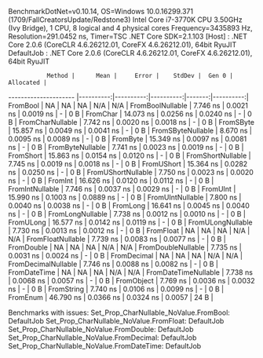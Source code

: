 
BenchmarkDotNet=v0.10.14, OS=Windows 10.0.16299.371 (1709/FallCreatorsUpdate/Redstone3)
Intel Core i7-3770K CPU 3.50GHz (Ivy Bridge), 1 CPU, 8 logical and 4 physical cores
Frequency=3435893 Hz, Resolution=291.0452 ns, Timer=TSC
.NET Core SDK=2.1.103
  [Host]     : .NET Core 2.0.6 (CoreCLR 4.6.26212.01, CoreFX 4.6.26212.01), 64bit RyuJIT
  DefaultJob : .NET Core 2.0.6 (CoreCLR 4.6.26212.01, CoreFX 4.6.26212.01), 64bit RyuJIT


               Method |      Mean |     Error |    StdDev |  Gen 0 | Allocated |
--------------------- |----------:|----------:|----------:|-------:|----------:|
             FromBool |        NA |        NA |        NA |    N/A |       N/A |
     FromBoolNullable |  7.746 ns | 0.0021 ns | 0.0019 ns |      - |       0 B |
             FromChar | 14.073 ns | 0.0256 ns | 0.0240 ns |      - |       0 B |
     FromCharNullable |  7.742 ns | 0.0020 ns | 0.0018 ns |      - |       0 B |
            FromSByte | 15.857 ns | 0.0049 ns | 0.0041 ns |      - |       0 B |
    FromSByteNullable |  8.670 ns | 0.0095 ns | 0.0089 ns |      - |       0 B |
             FromByte | 15.349 ns | 0.0097 ns | 0.0081 ns |      - |       0 B |
     FromByteNullable |  7.741 ns | 0.0023 ns | 0.0019 ns |      - |       0 B |
            FromShort | 15.863 ns | 0.0154 ns | 0.0120 ns |      - |       0 B |
    FromShortNullable |  7.745 ns | 0.0019 ns | 0.0018 ns |      - |       0 B |
           FromUShort | 15.364 ns | 0.0282 ns | 0.0250 ns |      - |       0 B |
   FromUShortNullable |  7.750 ns | 0.0023 ns | 0.0020 ns |      - |       0 B |
              FromInt | 16.626 ns | 0.0120 ns | 0.0112 ns |      - |       0 B |
      FromIntNullable |  7.746 ns | 0.0037 ns | 0.0029 ns |      - |       0 B |
             FromUInt | 15.990 ns | 0.1003 ns | 0.0889 ns |      - |       0 B |
     FromUIntNullable |  7.800 ns | 0.0040 ns | 0.0038 ns |      - |       0 B |
             FromLong | 16.641 ns | 0.0045 ns | 0.0040 ns |      - |       0 B |
     FromLongNullable |  7.738 ns | 0.0012 ns | 0.0010 ns |      - |       0 B |
            FromULong | 16.577 ns | 0.0142 ns | 0.0119 ns |      - |       0 B |
    FromULongNullable |  7.730 ns | 0.0013 ns | 0.0012 ns |      - |       0 B |
            FromFloat |        NA |        NA |        NA |    N/A |       N/A |
    FromFloatNullable |  7.739 ns | 0.0083 ns | 0.0077 ns |      - |       0 B |
           FromDouble |        NA |        NA |        NA |    N/A |       N/A |
   FromDoubleNullable |  7.735 ns | 0.0031 ns | 0.0024 ns |      - |       0 B |
          FromDecimal |        NA |        NA |        NA |    N/A |       N/A |
  FromDecimalNullable |  7.746 ns | 0.0088 ns | 0.0082 ns |      - |       0 B |
         FromDateTime |        NA |        NA |        NA |    N/A |       N/A |
 FromDateTimeNullable |  7.738 ns | 0.0068 ns | 0.0057 ns |      - |       0 B |
           FromObject |  7.769 ns | 0.0036 ns | 0.0032 ns |      - |       0 B |
           FromString |  7.740 ns | 0.0106 ns | 0.0099 ns |      - |       0 B |
             FromEnum | 46.790 ns | 0.0366 ns | 0.0324 ns | 0.0057 |      24 B |

Benchmarks with issues:
  Set_Prop_CharNullable_NoValue.FromBool: DefaultJob
  Set_Prop_CharNullable_NoValue.FromFloat: DefaultJob
  Set_Prop_CharNullable_NoValue.FromDouble: DefaultJob
  Set_Prop_CharNullable_NoValue.FromDecimal: DefaultJob
  Set_Prop_CharNullable_NoValue.FromDateTime: DefaultJob
